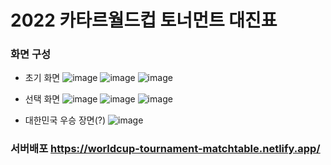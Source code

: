 # 2022 카타르월드컵 토너먼트 대진표
### 화면 구성
- 초기 화면
![image](https://user-images.githubusercontent.com/109272565/207589879-21feea56-bc24-49b8-8a8c-24c2c3932875.png)
![image](https://user-images.githubusercontent.com/109272565/207590133-823dceb2-cd59-408c-a623-c1cea641f2b6.png)
![image](https://user-images.githubusercontent.com/109272565/207590200-4ad1e1e7-1bcb-4ff6-b2b6-e91ebf9f33bb.png)

- 선택 화면
![image](https://user-images.githubusercontent.com/109272565/207590463-e1759b63-9f84-4a58-832e-b71a57f0828f.png)
![image](https://user-images.githubusercontent.com/109272565/207590544-94e2ca38-bbcd-4572-a6c6-a3fc82c7a850.png)
![image](https://user-images.githubusercontent.com/109272565/207590683-4bdb6feb-9780-48fa-b165-1a59b8455666.png)

- 대한민국 우승 장면(?)
![image](https://user-images.githubusercontent.com/109272565/207590839-6b4be60c-9107-4f2b-a1cd-6a933c1dac13.png)

### 서버배포 https://worldcup-tournament-matchtable.netlify.app/
